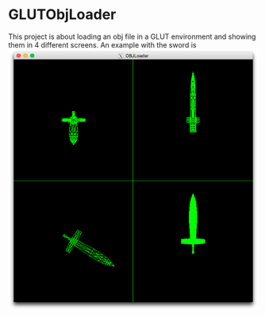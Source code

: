 # GLUTObjLoader

This project is about loading an obj file in a GLUT environment and showing them in 4 different screens. An example with the sword is ![](https://raw.githubusercontent.com/hevselavierlines/GLUTObjLoader/master/GlutExample/schirmschussobjloader.png)

